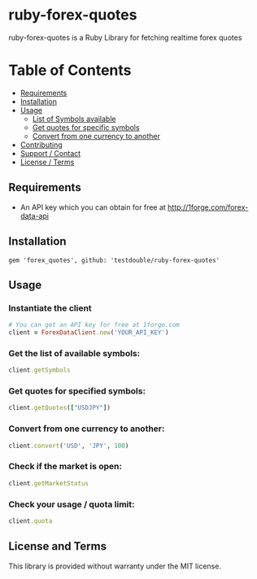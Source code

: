 # ruby-forex-quotes

ruby-forex-quotes is a Ruby Library for fetching realtime forex quotes

# Table of Contents

- [Requirements](#requirements)
- [Installation](#installation)
- [Usage](#usage)
    - [List of Symbols available](#get-the-list-of-available-symbols)
    - [Get quotes for specific symbols](#get-quotes-for-specified-symbols)
    - [Convert from one currency to another](#convert-from-one-currency-to-another)
- [Contributing](#contributing)
- [Support / Contact](#support-and-contact)
- [License / Terms](#license-and-terms)

## Requirements
* An API key which you can obtain for free at http://1forge.com/forex-data-api

## Installation
```
gem 'forex_quotes', github: 'testdouble/ruby-forex-quotes'
```

## Usage

### Instantiate the client
```ruby
# You can get an API key for free at 1forge.com
client = ForexDataClient.new('YOUR_API_KEY')
```

### Get the list of available symbols:

```ruby
client.getSymbols
```
### Get quotes for specified symbols:
```ruby
client.getQuotes(["USDJPY"])
```

### Convert from one currency to another:
```ruby
client.convert('USD', 'JPY', 100)
```


### Check if the market is open:
```ruby
client.getMarketStatus
```

### Check your usage / quota limit:
```ruby
client.quota
```

## License and Terms
This library is provided without warranty under the MIT license.

